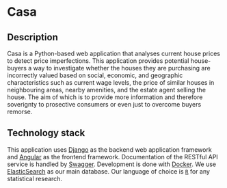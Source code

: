 # Casa

## Description

Casa is a Python-based web application that analyses current house prices to detect price imperfections. This application provides potential house-buyers a way to investigate whether the houses they are purchasing are incorrectly valued based on social, economic, and geographic characteristics such as current wage levels, the price of similar houses in neighbouring areas, nearby amenities, and the estate agent selling the house. The aim of which is to provide more information and therefore soverignty to prosective consumers or even just to overcome buyers remorse. 

## Technology stack

This application uses [Django](https://www.djangoproject.com/) as the backend web application framework and [Angular](https://angular.io/) as the frontend framework. Documentation of the RESTful API service is handled by [Swagger](https://swagger.io/). Development is done with [Docker](https://www.docker.com/). We use [ElasticSearch](https://www.elastic.co/) as our main database. Our language of choice is [`R`](https://www.r-project.org/) for any statistical research.
